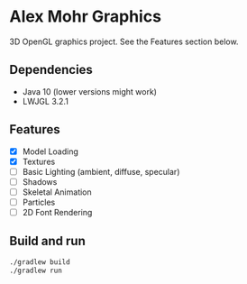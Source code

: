 # Alex Mohr Graphics

3D OpenGL graphics project. See the Features section below.

## Dependencies

- Java 10 (lower versions might work)
- LWJGL 3.2.1

## Features

- [x] Model Loading
- [x] Textures
- [ ] Basic Lighting (ambient, diffuse, specular)
- [ ] Shadows
- [ ] Skeletal Animation
- [ ] Particles
- [ ] 2D Font Rendering

## Build and run
```bash
./gradlew build
./gradlew run
```
